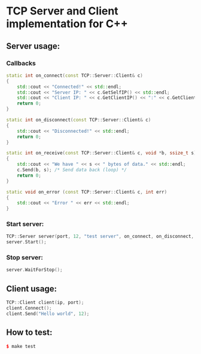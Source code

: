 # TCP Server and Client implementation for C++
## Server usage:
### Callbacks
~~~cpp
static int on_connect(const TCP::Server::Client& c)
{
	std::cout << "Connected!" << std::endl;
	std::cout << "Server IP: " << c.GetSelfIP() << std::endl;
	std::cout << "Client IP: " << c.GetClientIP() << ":" << c.GetClientPort() << std::endl;
	return 0;
}

static int on_disconnect(const TCP::Server::Client& c)
{
	std::cout << "Disconnected!" << std::endl;
	return 0;
}

static int on_receive(const TCP::Server::Client& c, void *b, ssize_t s)
{
	std::cout << "We have " << s << " bytes of data." << std::endl;
	c.Send(b, s); /* Send data back (loop) */
	return 0;
}

static void on_error (const TCP::Server::Client& c, int err)
{
	std::cout << "Error " << err << std::endl;
}
~~~
### Start server:
~~~cpp
TCP::Server server(port, 12, "test server", on_connect, on_disconnect, on_receive, on_error);
server.Start();
~~~
### Stop server:
~~~cpp
server.WaitForStop();
~~~
## Client usage:
~~~cpp
TCP::Client client(ip, port);
client.Connect();
client.Send("Hello world", 12);
~~~
## How to test:
~~~cpp
$ make test
~~~
